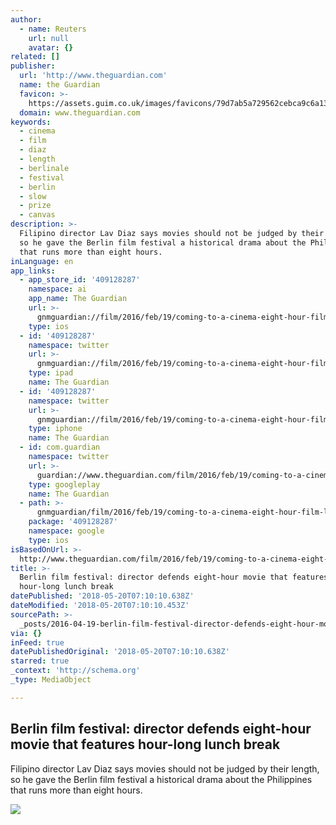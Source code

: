 ```yaml
---
author:
  - name: Reuters
    url: null
    avatar: {}
related: []
publisher:
  url: 'http://www.theguardian.com'
  name: the Guardian
  favicon: >-
    https://assets.guim.co.uk/images/favicons/79d7ab5a729562cebca9c6a13c324f0e/32x32.ico
  domain: www.theguardian.com
keywords:
  - cinema
  - film
  - diaz
  - length
  - berlinale
  - festival
  - berlin
  - slow
  - prize
  - canvas
description: >-
  Filipino director Lav Diaz says movies should not be judged by their length,
  so he gave the Berlin film festival a historical drama about the Philippines
  that runs more than eight hours.
inLanguage: en
app_links:
  - app_store_id: '409128287'
    namespace: ai
    app_name: The Guardian
    url: >-
      gnmguardian://film/2016/feb/19/coming-to-a-cinema-eight-hour-film-lunch-break-philippines?contenttype=Article&source=applinks
    type: ios
  - id: '409128287'
    namespace: twitter
    url: >-
      gnmguardian://film/2016/feb/19/coming-to-a-cinema-eight-hour-film-lunch-break-philippines?contenttype=Article&source=twitter
    type: ipad
    name: The Guardian
  - id: '409128287'
    namespace: twitter
    url: >-
      gnmguardian://film/2016/feb/19/coming-to-a-cinema-eight-hour-film-lunch-break-philippines?contenttype=Article&source=twitter
    type: iphone
    name: The Guardian
  - id: com.guardian
    namespace: twitter
    url: >-
      guardian://www.theguardian.com/film/2016/feb/19/coming-to-a-cinema-eight-hour-film-lunch-break-philippines
    type: googleplay
    name: The Guardian
  - path: >-
      gnmguardian/film/2016/feb/19/coming-to-a-cinema-eight-hour-film-lunch-break-philippines?contenttype=Article&source=google
    package: '409128287'
    namespace: google
    type: ios
isBasedOnUrl: >-
  http://www.theguardian.com/film/2016/feb/19/coming-to-a-cinema-eight-hour-film-lunch-break-philippines
title: >-
  Berlin film festival: director defends eight-hour movie that features
  hour-long lunch break
datePublished: '2018-05-20T07:10:10.638Z'
dateModified: '2018-05-20T07:10:10.453Z'
sourcePath: >-
  _posts/2016-04-19-berlin-film-festival-director-defends-eight-hour-movie-that.md
via: {}
inFeed: true
datePublishedOriginal: '2018-05-20T07:10:10.638Z'
starred: true
_context: 'http://schema.org'
_type: MediaObject

---
```

<article style=""><h1>Berlin film festival: director defends eight-hour movie that features hour-long lunch break</h1><p>Filipino director Lav Diaz says movies should not be judged by their length, so he gave the Berlin film festival a historical drama about the Philippines that runs more than eight hours.</p><img src="https://i.guim.co.uk/img/media/173d33c0fed1f553228396eb12ed17976a900bc1/0_0_4009_2408/master/4009.jpg?w=1200&amp;q=55&amp;auto=format&amp;usm=12&amp;fit=max&amp;s=40a4c1c113d0dd87d78eec329c7d8b52" /></article>